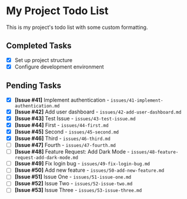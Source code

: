 # My Project Todo List

This is my project's todo list with some custom formatting.

## Completed Tasks
- [x] Set up project structure
- [x] Configure development environment

## Pending Tasks
- [x] **[Issue #41]** Implement authentication - `issues/41-implement-authentication.md`
- [x] **[Issue #42]** Add user dashboard - `issues/42-add-user-dashboard.md`
- [x] **[Issue #43]** Test Issue - `issues/43-test-issue.md`
- [x] **[Issue #44]** First - `issues/44-first.md`
- [x] **[Issue #45]** Second - `issues/45-second.md`
- [x] **[Issue #46]** Third - `issues/46-third.md`
- [ ] **[Issue #47]** Fourth - `issues/47-fourth.md`
- [ ] **[Issue #48]** Feature Request: Add Dark Mode - `issues/48-feature-request-add-dark-mode.md`
- [ ] **[Issue #49]** Fix login bug - `issues/49-fix-login-bug.md`
- [ ] **[Issue #50]** Add new feature - `issues/50-add-new-feature.md`
- [ ] **[Issue #51]** Issue One - `issues/51-issue-one.md`
- [ ] **[Issue #52]** Issue Two - `issues/52-issue-two.md`
- [ ] **[Issue #53]** Issue Three - `issues/53-issue-three.md`
